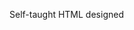 Self-taught HTML designed
              
 
 
 
      
 
 
                                                                                    
